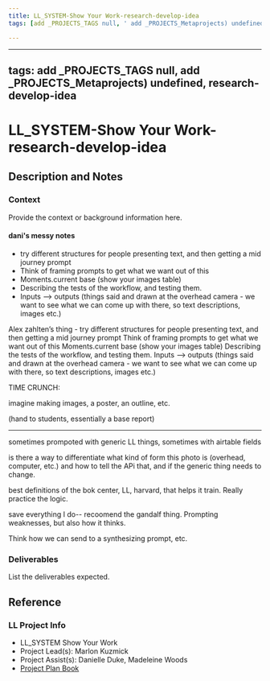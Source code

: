 ```yaml
---
title: LL_SYSTEM-Show Your Work-research-develop-idea
tags: [add _PROJECTS_TAGS null, ' add _PROJECTS_Metaprojects) undefined', ' research-develop-idea']

---
```


---
tags: add _PROJECTS_TAGS null, add _PROJECTS_Metaprojects) undefined, research-develop-idea
---

# LL_SYSTEM-Show Your Work-research-develop-idea

## Description and Notes

### Context
Provide the context or background information here.

#### dani's messy notes
* try different structures for people presenting text, and then getting a mid journey prompt
* Think of framing prompts to get what we want out of this
* Moments.current base (show your images table)
* Describing the tests of the workflow, and testing them.
* Inputs —> outputs (things said and drawn at the overhead camera - we want to see what we can come up with there, so text descriptions, images etc.)


Alex zahlten’s thing - try different structures for people presenting text, and then getting a mid journey prompt
Think of framing prompts to get what we want out of this
Moments.current base (show your images table)
Describing the tests of the workflow, and testing them.
Inputs —> outputs (things said and drawn at the overhead camera - we want to see what we can come up with there, so text descriptions, images etc.)

TIME CRUNCH: 

imagine making images, a poster, an outline, etc. 

(hand to students, essentially a base report)

---


sometimes prompoted with generic LL things, sometimes with airtable fields 


is there a way to differentiate what kind of form this photo is (overhead, computer, etc.) and how to tell the APi that, and if the generic thing needs to change. 


best definitions of the bok center, LL, harvard, that helps it train. Really practice the logic. 


save everything I do-- recoomend the gandalf thing. Prompting weaknesses, but also how it thinks. 


Think how we can send to a synthesizing prompt, etc. 




### Deliverables
List the deliverables expected.


## Reference
### LL Project Info
* LL_SYSTEM Show Your Work
* Project Lead(s): Marlon Kuzmick
* Project Assist(s): Danielle Duke, Madeleine Woods
* [Project Plan Book](https://hackmd.io/@ll-23-24/r1w5tMRRh)


